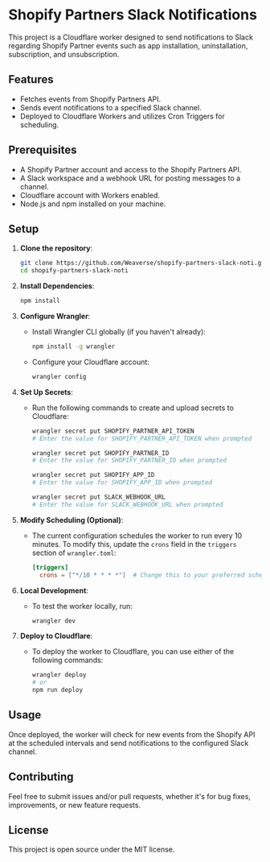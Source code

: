 # Shopify Partners Slack Notifications

This project is a Cloudflare worker designed to send notifications to Slack regarding Shopify Partner events such as app installation, uninstallation, subscription, and unsubscription.

## Features

- Fetches events from Shopify Partners API.
- Sends event notifications to a specified Slack channel.
- Deployed to Cloudflare Workers and utilizes Cron Triggers for scheduling.

## Prerequisites

- A Shopify Partner account and access to the Shopify Partners API.
- A Slack workspace and a webhook URL for posting messages to a channel.
- Cloudflare account with Workers enabled.
- Node.js and npm installed on your machine.

## Setup

1. **Clone the repository**:

   ```bash
   git clone https://github.com/Weaverse/shopify-partners-slack-noti.git
   cd shopify-partners-slack-noti
   ```

2. **Install Dependencies**:

   ```bash
   npm install
   ```

3. **Configure Wrangler**:

   - Install Wrangler CLI globally (if you haven't already):
     ```bash
     npm install -g wrangler
     ```
   - Configure your Cloudflare account:
     ```bash
     wrangler config
     ```

4. **Set Up Secrets**:

   - Run the following commands to create and upload secrets to Cloudflare:

     ```bash
     wrangler secret put SHOPIFY_PARTNER_API_TOKEN
     # Enter the value for SHOPIFY_PARTNER_API_TOKEN when prompted

     wrangler secret put SHOPIFY_PARTNER_ID
     # Enter the value for SHOPIFY_PARTNER_ID when prompted

     wrangler secret put SHOPIFY_APP_ID
     # Enter the value for SHOPIFY_APP_ID when prompted

     wrangler secret put SLACK_WEBHOOK_URL
     # Enter the value for SLACK_WEBHOOK_URL when prompted
     ```

5. **Modify Scheduling (Optional)**:

   - The current configuration schedules the worker to run every 10 minutes. To modify this, update the `crons` field in the `triggers` section of `wrangler.toml`:
     ```toml
     [triggers]
       crons = ["*/10 * * * *"]  # Change this to your preferred schedule
     ```

6. **Local Development**:

   - To test the worker locally, run:
     ```bash
     wrangler dev
     ```

7. **Deploy to Cloudflare**:
   - To deploy the worker to Cloudflare, you can use either of the following commands:
     ```bash
     wrangler deploy
     # or
     npm run deploy
     ```

## Usage

Once deployed, the worker will check for new events from the Shopify API at the scheduled intervals and send notifications to the configured Slack channel.

## Contributing

Feel free to submit issues and/or pull requests, whether it's for bug fixes, improvements, or new feature requests.

## License

This project is open source under the MIT license.
